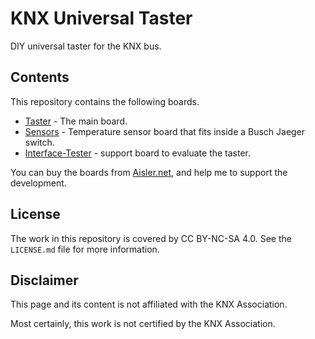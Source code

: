 # KNX Universal Taster
DIY universal taster for the KNX bus.

## Contents
This repository contains the following boards.

* [Taster](Taster/README.md) - The main board.
* [Sensors](Sensors/README.md) - Temperature sensor board that fits inside a Busch Jaeger switch.
* [Interface-Tester](Interface-Tester/README.md) - support board to evaluate the taster.

You can buy the boards from [Aisler.net](https://aisler.net/p/GGKCSYBF), and help me to support the development.

## License
The work in this repository is covered by CC BY-NC-SA 4.0. See the `LICENSE.md` file for more information.

## Disclaimer
This page and its content is not affiliated with the KNX Association.

Most certainly, this work is not certified by the KNX Association.

